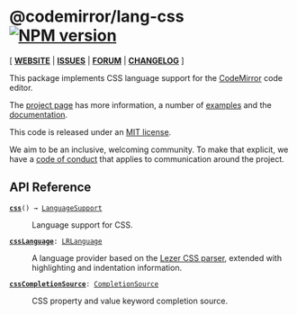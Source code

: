 <!-- NOTE: README.md is generated from src/README.md -->

# @codemirror/lang-css [![NPM version](https://img.shields.io/npm/v/@codemirror/lang-css.svg)](https://www.npmjs.org/package/@codemirror/lang-css)

[ [**WEBSITE**](https://codemirror.net/) | [**ISSUES**](https://github.com/codemirror/dev/issues) | [**FORUM**](https://discuss.codemirror.net/c/next/) | [**CHANGELOG**](https://github.com/codemirror/lang-css/blob/main/CHANGELOG.md) ]

This package implements CSS language support for the
[CodeMirror](https://codemirror.net/) code editor.

The [project page](https://codemirror.net/) has more information, a
number of [examples](https://codemirror.net/examples/) and the
[documentation](https://codemirror.net/docs/).

This code is released under an
[MIT license](https://github.com/codemirror/lang-css/tree/main/LICENSE).

We aim to be an inclusive, welcoming community. To make that explicit,
we have a [code of
conduct](http://contributor-covenant.org/version/1/1/0/) that applies
to communication around the project.

## API Reference

<dl>
<dt id="user-content-css">
  <code><strong><a href="#user-content-css">css</a></strong>() → <a href="https://codemirror.net/docs/ref#language.LanguageSupport">LanguageSupport</a></code></dt>

<dd><p>Language support for CSS.</p>
</dd>
<dt id="user-content-csslanguage">
  <code><strong><a href="#user-content-csslanguage">cssLanguage</a></strong>: <a href="https://codemirror.net/docs/ref#language.LRLanguage">LRLanguage</a></code></dt>

<dd><p>A language provider based on the <a href="https://github.com/lezer-parser/css">Lezer CSS
parser</a>, extended with
highlighting and indentation information.</p>
</dd>
<dt id="user-content-csscompletionsource">
  <code><strong><a href="#user-content-csscompletionsource">cssCompletionSource</a></strong>: <a href="https://codemirror.net/docs/ref#autocomplete.CompletionSource">CompletionSource</a></code></dt>

<dd><p>CSS property and value keyword completion source.</p>
</dd>
</dl>
